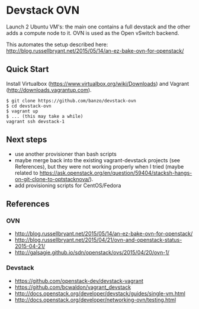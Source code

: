 Devstack OVN
=======

Launch 2 Ubuntu VM's: the main one contains a full devstack and the other adds a compute node to it.
OVN is used as the Open vSwitch backend.


This automates the setup described here: http://blog.russellbryant.net/2015/05/14/an-ez-bake-ovn-for-openstack/

Quick Start
------

Install Virtualbox (https://www.virtualbox.org/wiki/Downloads) and Vagrant (http://downloads.vagrantup.com).

```
$ git clone https://github.com/banzo/devstack-ovn
$ cd devstack-ovn
$ vagrant up
$ ... (this may take a while)
vagrant ssh devstack-1
```

Next steps
------

* use another provisioner than bash scripts
* maybe merge back into the existing vagrant-devstack projects (see References), but they were not working properly when I tried (maybe related to https://ask.openstack.org/en/question/59404/stacksh-hangs-on-git-clone-to-optstacknova/).
* add provisioning scripts for CentOS/Fedora

References
------

### OVN

* http://blog.russellbryant.net/2015/05/14/an-ez-bake-ovn-for-openstack/
* http://blog.russellbryant.net/2015/04/21/ovn-and-openstack-status-2015-04-21/
* http://galsagie.github.io/sdn/openstack/ovs/2015/04/20/ovn-1/

### Devstack

* https://github.com/openstack-dev/devstack-vagrant
* https://github.com/bcwaldon/vagrant_devstack
* http://docs.openstack.org/developer/devstack/guides/single-vm.html
* http://docs.openstack.org/developer/networking-ovn/testing.html